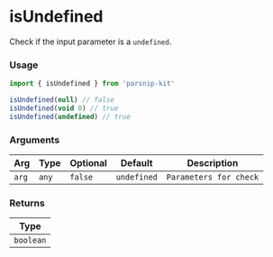 # isUndefined
      
Check if the input parameter is a `undefined`.

### Usage

```ts
import { isUndefined } from 'parsnip-kit'

isUndefined(null) // false
isUndefined(void 0) // true
isUndefined(undefined) // true
```

      
### Arguments
      
| Arg | Type | Optional | Default | Description |
| --- | --- | --- | --- | --- |
| `arg` | `any` | `false` | `undefined` | `Parameters for check` |
      
### Returns

| Type |
| ---  |
| `boolean`  |
